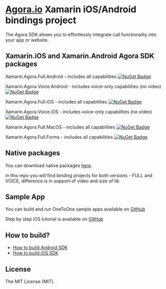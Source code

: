 # [Agora.io](http://www.agora.io/en/) Xamarin iOS/Android bindings project

The Agora SDK allows you to effortlessly integrate call functionality into your app or website.

## Xamarin.iOS and Xamarin.Android Agora SDK packages

Xamarin.Agora.Full.Android - includes all capabilities [![NuGet Badge](https://buildstats.info/nuget/Xamarin.Agora.Full.Android)](https://www.nuget.org/packages/Xamarin.Agora.Full.Android/)

Xamarin.Agora.Voice.Android - includes voice-only capabilities (no video) [![NuGet Badge](https://buildstats.info/nuget/Xamarin.Agora.Voice.Android)](https://www.nuget.org/packages/Xamarin.Agora.Voice.Android/)

Xamarin.Agora.Full.iOS - includes all capabilities [![NuGet Badge](https://buildstats.info/nuget/Xamarin.Agora.Full.iOS)](https://www.nuget.org/packages/Xamarin.Agora.Full.iOS/)

Xamarin.Agora.Voice.iOS - includes voice-only capabilities (no video) [![NuGet Badge](https://buildstats.info/nuget/Xamarin.Agora.Voice.iOS)](https://www.nuget.org/packages/Xamarin.Agora.Voice.iOS/)

Xamarin.Agora.Full.MacOS - includes all capabilities [![NuGet Badge](https://buildstats.info/nuget/Xamarin.Agora.Full.Mac)](https://www.nuget.org/packages/Xamarin.Agora.Full.Mac/)

Xamarin.Agora.Full.Forms - includes all capabilities [![NuGet Badge](https://buildstats.info/nuget/Xamarin.Agora.Full.Forms)](https://www.nuget.org/packages/Xamarin.Agora.Full.Forms/)

## Native packages

You can download native packages [here](https://docs.agora.io/en/Agora%20Platform/downloads).

in this repo you will find binding projects for both versions - FULL and VOICE, difference is in support of video and size of lib

## Sample App

You can build and run OneToOne sample apps available on [GitHub](https://github.com/DreamTeamMobile/Xamarin.Agora.Samples)

Step by step iOS tutorial is available on [GitHub](https://github.com/DreamTeamMobile/Xamarin.Agora.Samples/tree/master/Tutorial)

## How to build?

* [How to build Android SDK](/Xamarin.Agora.Android)
* [How to build iOS SDK](/Xamarin.Agora.iOS)

## License

The MIT License (MIT).
